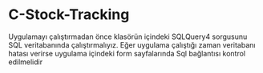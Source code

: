 # C-Stock-Tracking
Uygulamayı çalıştırmadan önce klasörün içindeki SQLQuery4 sorgusunu SQL veritabanında çalıştırmalıyız.
Eğer uygulama çalıştığı zaman veritabanı hatası verirse uygulama içindeki form sayfalarında Sql bağlantısı kontrol edilmelidir
